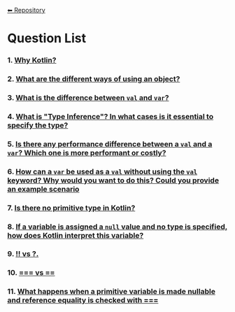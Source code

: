 [⬅ Repository](./README.md)

# Question List
  ### 1. [Why Kotlin?](https://github.com/bengisusaahin/KotlinInterviewQuestions#1--why-kotlin)
  ### 2. [What are the different ways of using an object?](https://github.com/bengisusaahin/KotlinInterviewQuestions#2--what-are-the-different-ways-of-using-an-object)
  ### 3. [What is the difference between `val` and `var`?](https://github.com/bengisusaahin/KotlinInterviewQuestions#3--what-is-the-difference-between-val-and-var)
  ### 4. [What is "Type Inference"? In what cases is it essential to specify the type?](https://github.com/bengisusaahin/KotlinInterviewQuestions#4--what-is-type-inference-in-what-cases-is-it-essential-to-specify-the-type)
  ### 5. [Is there any performance difference between a `val` and a `var`? Which one is more performant or costly?](https://github.com/bengisusaahin/KotlinInterviewQuestions#5--is-there-any-performance-difference-between-a-val-and-a-var-which-one-is-more-performant-or-costly)
  ### 6. [How can a `var` be used as a `val` without using the `val` keyword? Why would you want to do this? Could you provide an example scenario](https://github.com/bengisusaahin/KotlinInterviewQuestions#6--how-can-a-var-be-used-as-a-val-without-using-the-val-keyword-why-would-you-want-to-do-this-could-you-provide-an-example-scenario)
  ### 7. [Is there no primitive type in Kotlin?](https://github.com/bengisusaahin/KotlinInterviewQuestions#7--is-there-no-primitive-type-in-kotlin)
  ### 8. [If a variable is assigned a `null` value and no type is specified, how does Kotlin interpret this variable?](https://github.com/bengisusaahin/KotlinInterviewQuestions#8--if-a-variable-is-assigned-a-null-value-and-no-type-is-specified-how-does-kotlin-interpret-this-variable)
  ### 9. [!! vs ?.](https://github.com/bengisusaahin/KotlinInterviewQuestions#9---!!--vs--?.)
  ### 10. [=== vs ==](https://github.com/bengisusaahin/KotlinInterviewQuestions#10--===-vs-==)
 ### 11. [What happens when a primitive variable is made nullable and reference equality is checked with ===](https://github.com/bengisusaahin/KotlinInterviewQuestions#11--what-happens-when-a-primitive-variable-is-made-nullable-and-reference-equality-is-checked-with-===)
